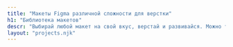 ```yaml
---
title: "Макеты Figma различной сложности для верстки"
h1: "Библиотека макетов"
descr: "Выбирай любой макет на свой вкус, верстай и развивайся. Можно также проверить себя с помощью live-превью"
layout: "projects.njk"
---
```

